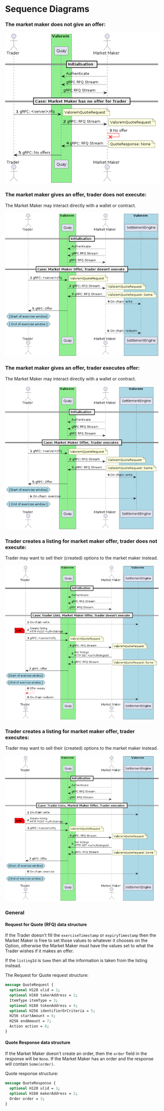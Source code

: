# Sequence Diagrams
### The market maker does not give an offer:
![mm_no_offer](./diagrams/mm_no_offer.png)

### The market maker gives an offer, trader does not execute:
The Market Maker may interact directly with a wallet or contract.

![mm_offer_trader_doesnt_execute](./diagrams/mm_offer_trader_doesnt_execute.png)

### The market maker gives an offer, trader executes offer:
The Market Maker may interact directly with a wallet or contract.

![mm_offer_trader_execute](./diagrams/mm_offer_trader_execute.png)

### Trader creates a listing for market maker offer, trader does not execute:
Trader may want to sell their (created) options to the market maker instead.

![trader_listing_mm_offer_no_execute](./diagrams/trader_listing_mm_offer_no_execute.png)

### Trader creates a listing for market maker offer, trader executes:
Trader may want to sell their (created) options to the market maker instead.

![trader_listing_mm_offer](./diagrams/trader_listing_mm_offer.png)

### General
#### Request for Quote (RFQ) data structure

If the Trader doesn't fill the `exerciseTimestamp` or `expiryTimestamp`
then the Market Maker is free to set those values to whatever it chooses
on the Option, otherwise the Market Maker must have the values set to
what the Trader wishes if it makes an offer.

If the `listingId` is `Some` then all the information is taken from
the listing instead.

The Request for Quote request structure:

```protobuf
message QuoteRequest {
  optional H128 ulid = 1;
  optional H160 takerAddress = 2;
  ItemType itemType = 3;
  optional H160 tokenAddress = 4;
  optional H256 identifierOrCriteria = 5;
  H256 startAmount = 6;
  H256 endAmount = 7;
  Action action = 8;
}
```

#### Quote Response data structure

If the Market Maker doesn't create an order, then the `order` field in the
response will be `None`. If the Market Maker has an order and the response
will contain `Some(order)`.

Quote response
structure:

```protobuf
message QuoteResponse {
  optional H128 ulid = 1;
  optional H160 makerAddress = 2;
  Order order = 3;
}
```
